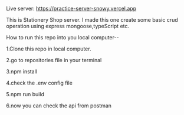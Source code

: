 Live server: https://practice-server-snowy.vercel.app

This is Stationery Shop server. I made this one create some basic crud operation using express
mongoose,typeScript etc.

How to run this repo into you local computer--

1.Clone this repo in local computer.

2.go to repositories file in your terminal

3.npm install

4.check the .env config file

5.npm run build

6.now you can check the api from postman
